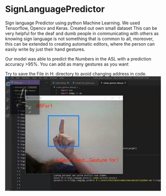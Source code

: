 # SignLanguagePredictor
Sign language Predictor using python Machine Learning. We used Tensorflow, Opencv and Keras. Created out own small dataset
This can be very helpful for the deaf and dumb people in communicating with others as knowing sign language is not something that is common to all, moreover, this can be extended to creating automatic editors, where the person can easily write by just their hand gestures.  

Our model was able to predict the Numbers in the ASL with a prediction accuracy >95%. You can add as many gestures as you want

Try to save the File in H: directory to avoid changing address in code.
![](Image/screen.jpeg)
